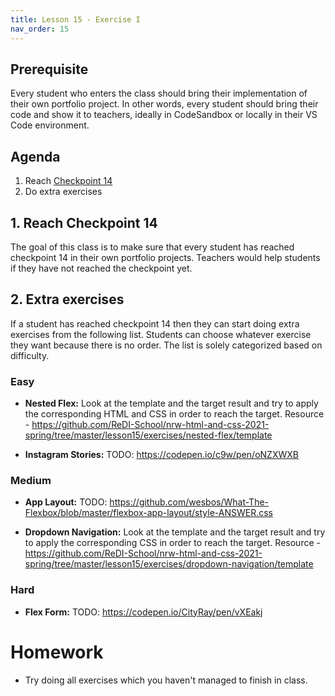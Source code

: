 ```yaml
---
title: Lesson 15 - Exercise I
nav_order: 15
---
```


## Prerequisite

Every student who enters the class should bring their implementation of their own portfolio project. In other words, every student should bring their code and show it to teachers, ideally in CodeSandbox or locally in their VS Code environment.

## Agenda

1. Reach [Checkpoint 14](https://github.com/ReDI-School/nrw-html-and-css-2021-spring/tree/checkpoint14/checkpoint)
1. Do extra exercises

## 1. Reach Checkpoint 14

The goal of this class is to make sure that every student has reached checkpoint 14 in their own portfolio projects. Teachers would help students if they have not reached the checkpoint yet.

## 2. Extra exercises

If a student has reached checkpoint 14 then they can start doing extra exercises from the following list. Students can choose whatever exercise they want because there is no order. The list is solely categorized based on difficulty.

### Easy

- **Nested Flex:** Look at the template and the target result and try to apply the corresponding HTML and CSS in order to reach the target. Resource - https://github.com/ReDI-School/nrw-html-and-css-2021-spring/tree/master/lesson15/exercises/nested-flex/template

- **Instagram Stories:** TODO: https://codepen.io/c9w/pen/oNZXWXB

### Medium

- **App Layout:** TODO: https://github.com/wesbos/What-The-Flexbox/blob/master/flexbox-app-layout/style-ANSWER.css

- **Dropdown Navigation:** Look at the template and the target result and try to apply the corresponding CSS in order to reach the target. Resource - https://github.com/ReDI-School/nrw-html-and-css-2021-spring/tree/master/lesson15/exercises/dropdown-navigation/template

### Hard

- **Flex Form:** TODO: https://codepen.io/CityRay/pen/vXEakj

# Homework

- Try doing all exercises which you haven't managed to finish in class.
